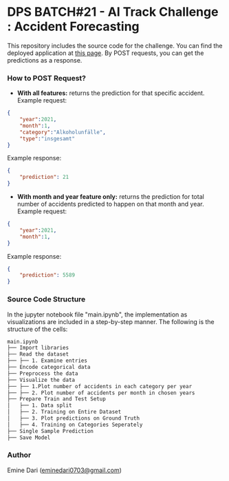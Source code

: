 # DPS BATCH#21 - AI Track Challenge : Accident Forecasting

This repository includes the source code for the challenge. You can find the deployed application at [this page](https://dps-ai-challenge-9c7b337d5bbd.herokuapp.com/). By POST requests, you can get the predictions as a response.

### How to POST Request?
-  **With all features:** returns the prediction for that specific accident.
Example request:
```json
{
    "year":2021,
    "month":1,
    "category":"Alkoholunfälle",
    "type":"insgesamt"
}
```
Example response:
```json
{
    "prediction": 21
}
```
- **With month and year feature only:** returns the prediction for total number of accidents predicted to happen on that month and year.
Example request:
```json
{
    "year":2021,
    "month":1,
}
```
Example response:
```json
{
    "prediction": 5589
}
```

### Source Code Structure
In the jupyter notebook file "main.ipynb", the implementation as visualizations are included in a step-by-step manner. The following is the structure of the cells:

```bash
main.ipynb
├── Import libraries
├── Read the dataset
├── ├── 1. Examine entries
├── Encode categorical data
├── Preprocess the data
├── Visualize the data
├── ├── 1.Plot number of accidents in each category per year
├── ├── 2. Plot number of accidents per month in chosen years
├── Prepare Train and Test Setup
│   ├── 1. Data split
│   ├── 2. Training on Entire Dataset
│   ├── 3. Plot predictions on Ground Truth
│   ├── 4. Training on Categories Seperately
├── Single Sample Prediction
├── Save Model
```

### Author
Emine Dari (eminedari0703@gmail.com)
